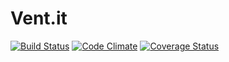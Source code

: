 Vent.it
======

[![Build Status](https://travis-ci.org/chanhpark/vent.it.svg)](https://travis-ci.org/chanhpark/vent.it)
[![Code Climate](https://codeclimate.com/github/chanhpark/vent.it/badges/gpa.svg)](https://codeclimate.com/github/chanhpark/vent.it)
[![Coverage Status](https://coveralls.io/repos/chanhpark/vent.it/badge.png?branch=master)](https://coveralls.io/r/chanhpark/vent.it?branch=master)
